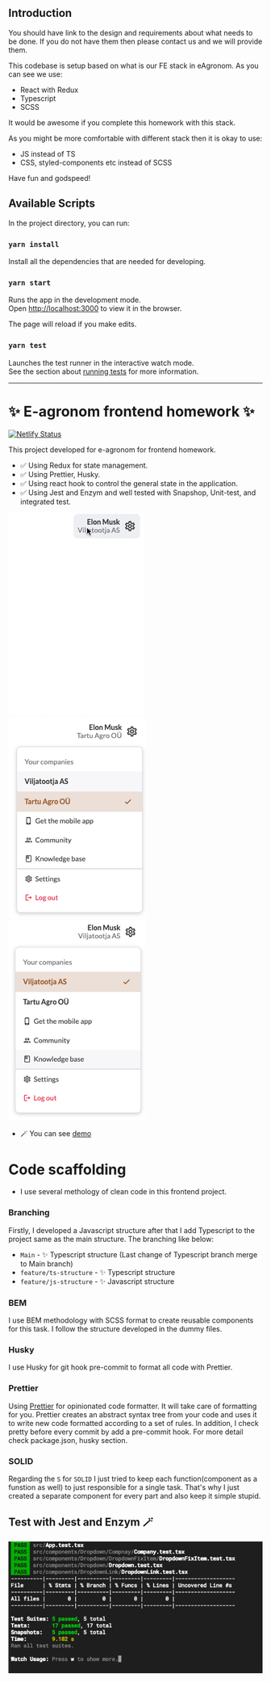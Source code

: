 ## Introduction

You should have link to the design and requirements about what needs to be done.
If you do not have them then please contact us and we will provide them.

This codebase is setup based on what is our FE stack in eAgronom.
As you can see we use:

- React with Redux
- Typescript
- SCSS

It would be awesome if you complete this homework with this stack.

As you might be more comfortable with different stack then it is okay to use:

- JS instead of TS
- CSS, styled-components etc instead of SCSS

Have fun and godspeed!

## Available Scripts

In the project directory, you can run:

### `yarn install`

Install all the dependencies that are needed for developing.

### `yarn start`

Runs the app in the development mode.\
Open [http://localhost:3000](http://localhost:3000) to view it in the browser.

The page will reload if you make edits.

### `yarn test`

Launches the test runner in the interactive watch mode.\
See the section about [running tests](https://facebook.github.io/create-react-app/docs/running-tests) for more information.

---

# ✨ E-agronom frontend homework ✨

[![Netlify Status](https://api.netlify.com/api/v1/badges/49218646-5979-4468-beb5-9c22811411ad/deploy-status)](https://app.netlify.com/sites/eagronom/deploys)

This project developed for e-agronom for frontend homework.

- ✅ Using Redux for state management.
- ✅ Using Prettier, Husky.
- ✅ Using react hook to control the general state in the application.
- ✅ Using Jest and Enzym and well tested with Snapshop, Unit-test, and integrated test.

![e-agronom](e-agronom.gif)
![e-agronom-ss-01](/screen-shot/e-agronom-ss-01.png)
![e-agronom-ss-02](/screen-shot/e-agronom-ss-02.png)

- 🪄 You can see [demo](https://eagronom.netlify.app/)

# Code scaffolding

- I use several methology of clean code in this frontend project.

### Branching

Firstly, I developed a Javascript structure after that I add Typescript to the project same as the main structure. The branching like below:

- `Main` - ✨ Typescript structure (Last change of Typescript branch merge to Main branch)
- `feature/ts-structure` - ✨ Typescript structure
- `feature/js-structure` - ✨ Javascript structure

### BEM

I use BEM methodology with SCSS format to create reusable components for this task. I follow the structure developed in the dummy files.

### Husky

I use Husky for git hook pre-commit to format all code with Prettier.

### Prettier

Using [Prettier](https://prettier.io/) for opinionated code formatter.
It will take care of formatting for you.
Prettier creates an abstract syntax tree from your code and uses it to write new code formatted according to a set of rules.
In addition, I check pretty before every commit by add a pre-commit hook. For more detail check package.json, husky section.

### SOLID

Regarding the `S` for `SOLID` I just tried to keep each function(component as a funstion as well) to
just responsible for a single task. That's why I just created a separate component for every part
and also keep it simple stupid.

## Test with Jest and Enzym 🪄

![e-agronom-test-ss](/screen-shot/e-argronom-test.png)
